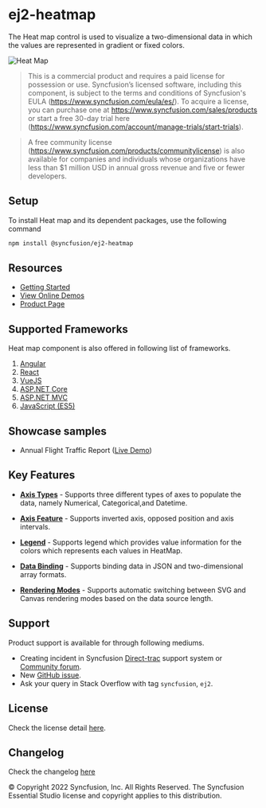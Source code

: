 # ej2-heatmap

The Heat map control is used to visualize a two-dimensional data in which the values are represented in gradient or fixed colors.

![Heat Map](https://ej2.syncfusion.com/products/images/heatmap/readme.gif)

> This is a commercial product and requires a paid license for possession or use. Syncfusion’s licensed software, including this component, is subject to the terms and conditions of Syncfusion's EULA (https://www.syncfusion.com/eula/es/). To acquire a license, you can purchase one at https://www.syncfusion.com/sales/products or start a free 30-day trial here (https://www.syncfusion.com/account/manage-trials/start-trials).

> A free community license (https://www.syncfusion.com/products/communitylicense) is also available for companies and individuals whose organizations have less than $1 million USD in annual gross revenue and five or fewer developers.

## Setup

To install Heat map and its dependent packages, use the following command

```sh
npm install @syncfusion/ej2-heatmap
```

## Resources

* [Getting Started](https://ej2.syncfusion.com/documentation/heatmap/getting-started.html?lang=typescript&utm_source=npm&utm_campaign=heatmap)
* [View Online Demos](https://ej2.syncfusion.com/demos/?utm_source=npm&utm_campaign=heatmap#/material/heatmap/default.html)
* [Product Page](https://www.syncfusion.com/products/javascript/heatmap)

## Supported Frameworks

Heat map component is also offered in following list of frameworks.

1. [Angular](https://github.com/syncfusion/ej2-angular-ui-components/tree/master/components/heatmap?utm_source=npm&utm_campaign=heatmap)
2. [React](https://github.com/syncfusion/ej2-react-ui-components/tree/master/components/heatmap?utm_source=npm&utm_campaign=heatmap)
3. [VueJS](https://github.com/syncfusion/ej2-vue-ui-components/tree/master/components/heatmap?utm_source=npm&utm_campaign=heatmap)
4. [ASP.NET Core](https://www.syncfusion.com/products/aspnetcore/heatmap)
5. [ASP.NET MVC](https://www.syncfusion.com/products/aspnetmvc/heatmap)
6. [JavaScript (ES5)](https://www.syncfusion.com/products/javascript/heatmap)


## Showcase samples

* Annual Flight Traffic Report ([Live Demo](https://ej2.syncfusion.com/demos/?utm_source=npm&utm_campaign=heatmap#/material/heatmap/large-data.html))

## Key Features

* [**Axis Types**](https://ej2.syncfusion.com/demos/?utm_source=npm&utm_campaign=heatmap#/material/heatmap/array-row.html)  - Supports three different types of axes to populate the data, namely Numerical, Categorical,and Datetime.

* [**Axis Feature**](https://ej2.syncfusion.com/demos/?utm_source=npm&utm_campaign=heatmap#/material/heatmap/opposed.html)  - Supports inverted axis, opposed position and axis intervals.

* [**Legend**](https://ej2.syncfusion.com/demos/?utm_source=npm&utm_campaign=heatmap#/material/heatmap/legend.html) - Supports legend which provides value information for the colors which represents each values in HeatMap.

* [**Data Binding**](https://ej2.syncfusion.com/demos/?utm_source=npm&utm_campaign=heatmap#/material/heatmap/cell-json.html) - Supports binding data in JSON and two-dimensional array formats.

* [**Rendering Modes**](https://ej2.syncfusion.com/demos/?utm_source=npm&utm_campaign=heatmap#/material/heatmap/render-mode.html) - Supports automatic switching between SVG and Canvas rendering modes based on the data source length.

## Support

Product support is available for through following mediums.

* Creating incident in Syncfusion [Direct-trac](https://www.syncfusion.com/support/directtrac/incidents?utm_source=npm&utm_campaign=heatmap) support system or [Community forum](https://www.syncfusion.com/forums/essential-js2?utm_source=npm&utm_campaign=heatmap).
* New [GitHub issue](https://github.com/syncfusion/ej2-javascript-ui-controls/issues/new).
* Ask your query in Stack Overflow with tag `syncfusion`, `ej2`.

## License

Check the license detail [here](https://github.com/syncfusion/ej2/blob/master/license?utm_source=npm&utm_campaign=heatmap).

## Changelog

Check the changelog [here](https://github.com/syncfusion/ej2-javascript-ui-controls/blob/master/controls/heatmap/CHANGELOG.md)

© Copyright 2022 Syncfusion, Inc. All Rights Reserved. The Syncfusion Essential Studio license and copyright applies to this distribution.